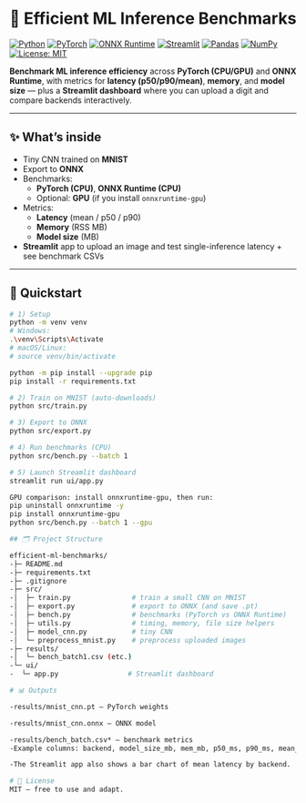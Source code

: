 # 🔋 Efficient ML Inference Benchmarks

[![Python](https://img.shields.io/badge/Python-3.10%2B-3776AB?logo=python&logoColor=white)]()
[![PyTorch](https://img.shields.io/badge/PyTorch-EE4C2C?logo=pytorch&logoColor=white)]()
[![ONNX Runtime](https://img.shields.io/badge/ONNX%20Runtime-005CED?logo=onnx&logoColor=white)]()
[![Streamlit](https://img.shields.io/badge/Streamlit-FF4B4B?logo=streamlit&logoColor=white)]()
[![Pandas](https://img.shields.io/badge/pandas-150458?logo=pandas&logoColor=white)]()
[![NumPy](https://img.shields.io/badge/NumPy-013243?logo=numpy&logoColor=white)]()
[![License: MIT](https://img.shields.io/badge/License-MIT-green.svg)]()

**Benchmark ML inference efficiency** across **PyTorch (CPU/GPU)** and **ONNX Runtime**, with metrics for **latency (p50/p90/mean)**, **memory**, and **model size** — plus a **Streamlit dashboard** where you can upload a digit and compare backends interactively.

---

## ✨ What’s inside

- Tiny CNN trained on **MNIST**
- Export to **ONNX**
- Benchmarks:
  - **PyTorch (CPU)**, **ONNX Runtime (CPU)**
  - Optional: **GPU** (if you install `onnxruntime-gpu`)
- Metrics:
  - **Latency** (mean / p50 / p90)
  - **Memory** (RSS MB)
  - **Model size** (MB)
- **Streamlit** app to upload an image and test single-inference latency + see benchmark CSVs

---

## 🚀 Quickstart

```bash
# 1) Setup
python -m venv venv
# Windows:
.\venv\Scripts\Activate
# macOS/Linux:
# source venv/bin/activate

python -m pip install --upgrade pip
pip install -r requirements.txt

# 2) Train on MNIST (auto-downloads)
python src/train.py

# 3) Export to ONNX
python src/export.py

# 4) Run benchmarks (CPU)
python src/bench.py --batch 1

# 5) Launch Streamlit dashboard
streamlit run ui/app.py

GPU comparison: install onnxruntime-gpu, then run:
pip uninstall onnxruntime -y
pip install onnxruntime-gpu
python src/bench.py --batch 1 --gpu

## 🗂 Project Structure

efficient-ml-benchmarks/
-├─ README.md
-├─ requirements.txt
-├─ .gitignore
-├─ src/
-│  ├─ train.py               # train a small CNN on MNIST
-│  ├─ export.py              # export to ONNX (and save .pt)
-│  ├─ bench.py               # benchmarks (PyTorch vs ONNX Runtime)
-│  ├─ utils.py               # timing, memory, file size helpers
-│  ├─ model_cnn.py           # tiny CNN
-│  └─ preprocess_mnist.py    # preprocess uploaded images
-├─ results/
-│  └─ bench_batch1.csv (etc.)
-└─ ui/
-  └─ app.py                 # Streamlit dashboard

# 📊 Outputs

-results/mnist_cnn.pt – PyTorch weights

-results/mnist_cnn.onnx – ONNX model

-results/bench_batch.csv* – benchmark metrics
-Example columns: backend, model_size_mb, mem_mb, p50_ms, p90_ms, mean_ms

-The Streamlit app also shows a bar chart of mean latency by backend.

# 🪪 License
MIT — free to use and adapt.